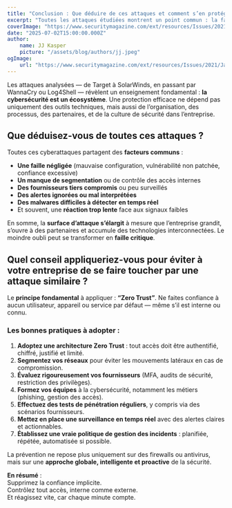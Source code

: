 ```yaml
---
title: "Conclusion : Que déduire de ces attaques et comment s’en protéger ?"
excerpt: "Toutes les attaques étudiées montrent un point commun : la faille vient souvent d’un élément négligé. Segmentations, partenaires tiers, réponses lentes… Voici les leçons à en tirer pour mieux protéger son entreprise."
coverImage: "https://www.securitymagazine.com/ext/resources/Issues/2021/January/SEC0121-News3-Feat-Slide1-900x550.jpg"
date: "2025-07-02T15:00:00.000Z"
author:
    name: JJ Kasper
    picture: "/assets/blog/authors/jj.jpeg"
ogImage:
    url: "https://www.securitymagazine.com/ext/resources/Issues/2021/January/SEC0121-News3-Feat-Slide1-900x550.jpg"
---
```


Les attaques analysées — de Target à SolarWinds, en passant par WannaCry ou Log4Shell — révèlent un enseignement fondamental : **la cybersécurité est un écosystème**. Une protection efficace ne dépend pas uniquement des outils techniques, mais aussi de l’organisation, des processus, des partenaires, et de la culture de sécurité dans l’entreprise.

## Que déduisez-vous de toutes ces attaques ?

Toutes ces cyberattaques partagent des **facteurs communs** :

-   **Une faille négligée** (mauvaise configuration, vulnérabilité non patchée, confiance excessive)
-   **Un manque de segmentation** ou de contrôle des accès internes
-   **Des fournisseurs tiers compromis** ou peu surveillés
-   **Des alertes ignorées ou mal interprétées**
-   **Des malwares difficiles à détecter en temps réel**
-   Et souvent, une **réaction trop lente** face aux signaux faibles

En somme, la **surface d’attaque s’élargit** à mesure que l’entreprise grandit, s’ouvre à des partenaires et accumule des technologies interconnectées. Le moindre oubli peut se transformer en **faille critique**.

## Quel conseil appliqueriez-vous pour éviter à votre entreprise de se faire toucher par une attaque similaire ?

Le **principe fondamental** à appliquer : **“Zero Trust”**. Ne faites confiance à aucun utilisateur, appareil ou service par défaut — même s’il est interne ou connu.

### Les bonnes pratiques à adopter :

1. **Adoptez une architecture Zero Trust** : tout accès doit être authentifié, chiffré, justifié et limité.
2. **Segmentez vos réseaux** pour éviter les mouvements latéraux en cas de compromission.
3. **Évaluez rigoureusement vos fournisseurs** (MFA, audits de sécurité, restriction des privilèges).
4. **Formez vos équipes** à la cybersécurité, notamment les métiers (phishing, gestion des accès).
5. **Effectuez des tests de pénétration réguliers**, y compris via des scénarios fournisseurs.
6. **Mettez en place une surveillance en temps réel** avec des alertes claires et actionnables.
7. **Établissez une vraie politique de gestion des incidents** : planifiée, répétée, automatisée si possible.

La prévention ne repose plus uniquement sur des firewalls ou antivirus, mais sur une **approche globale, intelligente et proactive** de la sécurité.

**En résumé** :  
Supprimez la confiance implicite.  
Contrôlez tout accès, interne comme externe.  
Et réagissez vite, car chaque minute compte.

